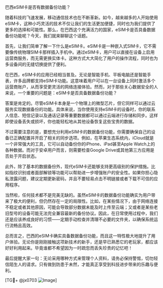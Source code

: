 巴西eSIM卡是否有数据备份功能？

随着科技的飞速发展，移动通信技术也在不断革新。如今，越来越多的人开始使用eSIM卡，这种小巧灵活的技术不仅让我们的生活更加便捷，同时也为我们提供了更多的选择和可能性。那么，在巴西这个充满活力的国家，eSIM卡是否具备数据备份功能呢？今天，我们就来聊聊这个话题。

首先，让我们简单了解一下什么是eSIM卡。eSIM卡是一种嵌入式SIM卡，它不需要像传统物理SIM卡那样插入手机中。通过eSIM卡，用户可以直接在设备上启用运营商服务，而无需更换实体卡。这种方式大大简化了用户的操作流程，同时也为多设备间的无缝切换提供了便利。

在巴西，eSIM卡的应用已经相当普及。无论是智能手机、平板电脑还是智能手表，许多品牌都支持eSIM卡功能。这意味着用户可以在一台设备上同时激活多个运营商账户，从而享受更灵活的网络连接体验。然而，对于那些关心数据安全的人来说，一个重要的问题是：eSIM卡是否具备数据备份功能？

答案是肯定的。尽管eSIM卡本身是一个物理上的微型芯片，但它同样可以通过云服务实现数据备份的功能。具体来说，当你使用支持eSIM卡的设备时，你的联系人信息、短信记录以及通话记录等重要数据都可以通过云端进行存储和同步。这样即使设备丢失或损坏，你也能轻松地从其他设备恢复这些宝贵的数据。

不过需要注意的是，要想充分利用eSIM卡的数据备份功能，你需要确保自己的设备已正确配置并开启了相关的同步选项。例如，在苹果生态系统内，iCloud就是一个非常强大的工具，它可以自动备份你的iPhone、iPad甚至Apple Watch上的各种数据。而对于安卓用户而言，则需要检查Google Drive或其他第三方应用是否处于开启状态。

此外，除了基本的数据备份外，现代eSIM卡还能够支持更高级别的保护措施。比如指纹识别或者面部解锁等功能可以帮助进一步增强账户的安全性。如果你担心隐私泄露问题，建议定期更新密码，并且不要轻易点击不明链接或者下载不可信的应用程序。

当然啦，任何技术都不是完美无缺的。虽然eSIM卡的数据备份功能确实为用户带来了极大的便利，但仍然存在一定的局限性。比如，在某些情况下，由于网络连接不稳定或者其他原因，可能会导致部分数据未能及时上传至云端；又或者是某些老旧型号的设备可能无法完全兼容最新的备份协议。因此，在日常使用过程中，我们还是应该养成良好的习惯——定期手动检查并清理不必要的文件夹，以确保系统运行流畅且高效。

总而言之，巴西的eSIM卡确实具备数据备份功能，而且这一特性极大地提升了用户体验。无论你是刚刚接触这项新技术的新手，还是早已熟悉它的老玩家，都应该好好利用起来。毕竟谁都不希望因为一时疏忽而丢失珍贵的记忆吧！

最后提醒大家一句：无论采用哪种方式来管理个人资料，请务必保持警惕，切勿轻信陌生人的请求。只有做到防患于未然，才能真正享受到科技进步带来的乐趣与便利。

[TG💪+ @jx0703 ![Image](https://github.com/user-attachments/assets/dbca1d08-cadb-493c-b0ec-ad6f7a83f270)]